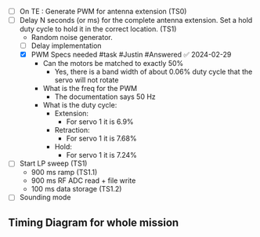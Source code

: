 
- [ ] On TE : Generate PWM for antenna extension (TS0)
- [ ] Delay N seconds (or ms)  for the complete antenna extension.  Set a hold duty cycle to hold it in the correct location. (TS1)
	- Random noise generator.
	- [ ] Delay implementation 
	- [x] PWM Specs needed #task #Justin #Answered ✅ 2024-02-29
		- Can the motors be matched to exactly 50% 
			- Yes, there is a band width of about 0.06% duty cycle that the servo will not rotate
		- What is the freq for the PWM
			- The documentation says 50 Hz
		- What is the duty cycle: 
			- Extension: 
				- For servo 1 it is 6.9%
			- Retraction:
				- For servo 1 it is 7.68%
			- Hold: 
				- For servo 1 it is 7.24%
- [ ] Start LP sweep (TS1)
	- 900 ms ramp (TS1.1)
	- 900 ms RF ADC read + file write
	- 100 ms data storage (TS1.2)
- [ ] Sounding mode

## Timing Diagram for whole mission

